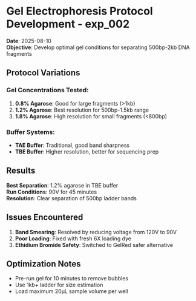# Gel Electrophoresis Protocol Development - exp_002

**Date**: 2025-08-10  
**Objective**: Develop optimal gel conditions for separating 500bp-2kb DNA fragments

## Protocol Variations

### Gel Concentrations Tested:
1. **0.8% Agarose**: Good for large fragments (>1kb)
2. **1.2% Agarose**: Best resolution for 500bp-1.5kb range  
3. **1.8% Agarose**: High resolution for small fragments (<800bp)

### Buffer Systems:
- **TAE Buffer**: Traditional, good band sharpness
- **TBE Buffer**: Higher resolution, better for sequencing prep

## Results

**Best Separation**: 1.2% agarose in TBE buffer  
**Run Conditions**: 90V for 45 minutes  
**Resolution**: Clear separation of 500bp ladder bands

## Issues Encountered

1. **Band Smearing**: Resolved by reducing voltage from 120V to 90V
2. **Poor Loading**: Fixed with fresh 6X loading dye  
3. **Ethidium Bromide Safety**: Switched to GelRed safer alternative

## Optimization Notes

- Pre-run gel for 10 minutes to remove bubbles
- Use 1kb+ ladder for size estimation
- Load maximum 20μL sample volume per well